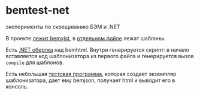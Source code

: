 # bemtest-net
эксперименты по скрещиванию БЭМ и .NET

В проекте [лежит bemxjst](ConsoleApplication/bemhtml.js), в [отдельном файле](ConsoleApplication/templates.bemhtml.js) лежат шаблоны.

Есть [.NET обертка](ConsoleApplication/Bemhtml.cs) над bemhtml. Внутри генерируется скрипт: в начало вставляется код шаблонизатора из первого файла и генерируется вызов `compile` для шаблонов.

Есть небольшая [тестовая программа](ConsoleApplication/Program.cs), которая создает экземпляр шаблонизатора, дает ему bemjson, получает html и выводит его в консоль.
